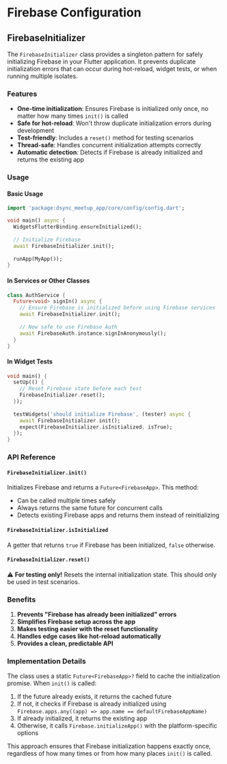 # Firebase Configuration

## FirebaseInitializer

The `FirebaseInitializer` class provides a singleton pattern for safely initializing Firebase in your Flutter application. It prevents duplicate initialization errors that can occur during hot-reload, widget tests, or when running multiple isolates.

### Features

- **One-time initialization**: Ensures Firebase is initialized only once, no matter how many times `init()` is called
- **Safe for hot-reload**: Won't throw duplicate initialization errors during development
- **Test-friendly**: Includes a `reset()` method for testing scenarios
- **Thread-safe**: Handles concurrent initialization attempts correctly
- **Automatic detection**: Detects if Firebase is already initialized and returns the existing app

### Usage

#### Basic Usage

```dart
import 'package:dsync_meetup_app/core/config/config.dart';

void main() async {
  WidgetsFlutterBinding.ensureInitialized();
  
  // Initialize Firebase
  await FirebaseInitializer.init();
  
  runApp(MyApp());
}
```

#### In Services or Other Classes

```dart
class AuthService {
  Future<void> signIn() async {
    // Ensure Firebase is initialized before using Firebase services
    await FirebaseInitializer.init();
    
    // Now safe to use Firebase Auth
    await FirebaseAuth.instance.signInAnonymously();
  }
}
```

#### In Widget Tests

```dart
void main() {
  setUp(() {
    // Reset Firebase state before each test
    FirebaseInitializer.reset();
  });
  
  testWidgets('should initialize Firebase', (tester) async {
    await FirebaseInitializer.init();
    expect(FirebaseInitializer.isInitialized, isTrue);
  });
}
```

### API Reference

#### `FirebaseInitializer.init()`

Initializes Firebase and returns a `Future<FirebaseApp>`. This method:
- Can be called multiple times safely
- Always returns the same future for concurrent calls
- Detects existing Firebase apps and returns them instead of reinitializing

#### `FirebaseInitializer.isInitialized`

A getter that returns `true` if Firebase has been initialized, `false` otherwise.

#### `FirebaseInitializer.reset()`

⚠️ **For testing only!** Resets the internal initialization state. This should only be used in test scenarios.

### Benefits

1. **Prevents "Firebase has already been initialized" errors**
2. **Simplifies Firebase setup across the app**
3. **Makes testing easier with the reset functionality**
4. **Handles edge cases like hot-reload automatically**
5. **Provides a clean, predictable API**

### Implementation Details

The class uses a static `Future<FirebaseApp>?` field to cache the initialization promise. When `init()` is called:

1. If the future already exists, it returns the cached future
2. If not, it checks if Firebase is already initialized using `Firebase.apps.any((app) => app.name == defaultFirebaseAppName)`
3. If already initialized, it returns the existing app
4. Otherwise, it calls `Firebase.initializeApp()` with the platform-specific options

This approach ensures that Firebase initialization happens exactly once, regardless of how many times or from how many places `init()` is called.

